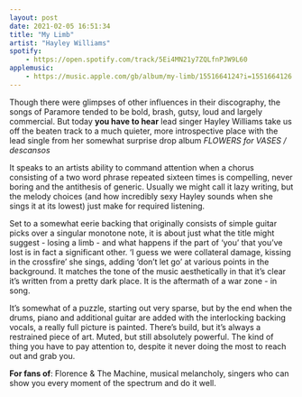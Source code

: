 ```yaml
---
layout: post
date: 2021-02-05 16:51:34
title: "My Limb"
artist: "Hayley Williams"
spotify: 
    - https://open.spotify.com/track/5Ei4MN21y7ZQLfnPJW9L60
applemusic: 
    - https://music.apple.com/gb/album/my-limb/1551664124?i=1551664126
---
```


Though there were glimpses of other influences in their discography, the songs of Paramore tended to be bold, brash, gutsy, loud and largely commercial. But today **you have to hear** lead singer Hayley Williams take us off the beaten track to a much quieter, more introspective place with the lead single from her somewhat surprise drop album _FLOWERS for VASES / descansos_

It speaks to an artists ability to command attention when a chorus consisting of a two word phrase repeated sixteen times is compelling, never boring and the antithesis of generic. Usually we might call it lazy writing, but the melody choices (and how incredibly sexy Hayley sounds when she sings it at its lowest) just make for required listening.

Set to a somewhat eerie backing that originally consists of simple guitar picks over a singular monotone note, it is about just what the title might suggest - losing a limb - and what happens if the part of ‘you’ that you’ve lost is in fact a significant other. ‘I guess we were collateral damage, kissing in the crossfire’ she sings, adding ‘don’t let go’ at various points in the background. It matches the tone of the music aesthetically in that it’s clear it’s written from a pretty dark place. It is the aftermath of a war zone - in song.

It’s somewhat of a puzzle, starting out very sparse, but by the end when the drums, piano and additional guitar are added with the interlocking backing vocals, a really full picture is painted. There’s build, but it’s always a restrained piece of art. Muted, but still absolutely powerful. The kind of thing you have to pay attention to, despite it never doing the most to reach out and grab you.

**For fans of**: Florence & The Machine, musical melancholy, singers who can show you every moment of the spectrum and do it well.

